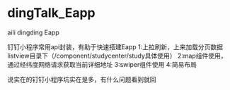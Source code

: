 # dingTalk_Eapp
aili dingding Eapp

钉钉小程序常用api封装，有助于快速搭建Eapp
1:上拉刷新，上来加载分页数据 listview目录下（/component/studycenter/study具体使用）
2:map组件使用，通过经纬度网络请求获取当前详细地址
3:swiper组件使用
4:简易布局


说实在的钉钉小程序坑实在是多，有什么问题看到就回
